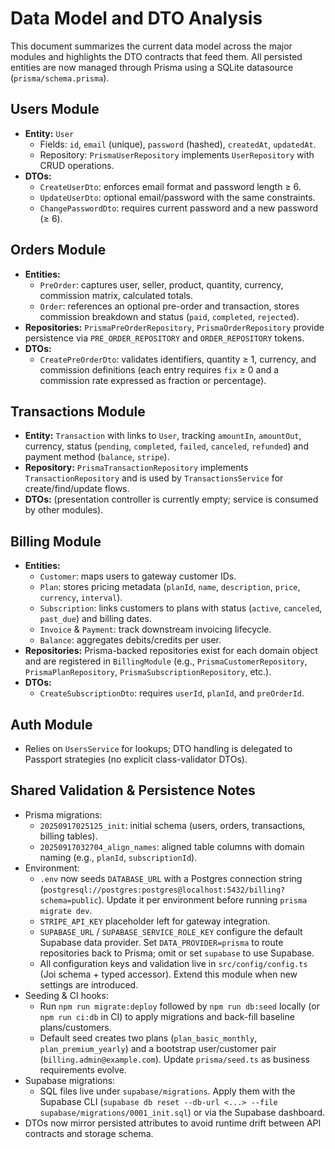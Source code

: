 # Data Model and DTO Analysis

This document summarizes the current data model across the major modules and highlights the DTO contracts that feed them. All persisted entities are now managed through Prisma using a SQLite datasource (`prisma/schema.prisma`).

## Users Module
- **Entity:** `User`
  - Fields: `id`, `email` (unique), `password` (hashed), `createdAt`, `updatedAt`.
  - Repository: `PrismaUserRepository` implements `UserRepository` with CRUD operations.
- **DTOs:**
  - `CreateUserDto`: enforces email format and password length ≥ 6.
  - `UpdateUserDto`: optional email/password with the same constraints.
  - `ChangePasswordDto`: requires current password and a new password (≥ 6).

## Orders Module
- **Entities:**
  - `PreOrder`: captures user, seller, product, quantity, currency, commission matrix, calculated totals.
  - `Order`: references an optional pre-order and transaction, stores commission breakdown and status (`paid`, `completed`, `rejected`).
- **Repositories:** `PrismaPreOrderRepository`, `PrismaOrderRepository` provide persistence via `PRE_ORDER_REPOSITORY` and `ORDER_REPOSITORY` tokens.
- **DTOs:**
  - `CreatePreOrderDto`: validates identifiers, quantity ≥ 1, currency, and commission definitions (each entry requires `fix` ≥ 0 and a commission rate expressed as fraction or percentage).

## Transactions Module
- **Entity:** `Transaction` with links to `User`, tracking `amountIn`, `amountOut`, currency, status (`pending`, `completed`, `failed`, `canceled`, `refunded`) and payment method (`balance`, `stripe`).
- **Repository:** `PrismaTransactionRepository` implements `TransactionRepository` and is used by `TransactionsService` for create/find/update flows.
- **DTOs:** (presentation controller is currently empty; service is consumed by other modules).

## Billing Module
- **Entities:**
  - `Customer`: maps users to gateway customer IDs.
  - `Plan`: stores pricing metadata (`planId`, `name`, `description`, `price`, `currency`, `interval`).
  - `Subscription`: links customers to plans with status (`active`, `canceled`, `past_due`) and billing dates.
  - `Invoice` & `Payment`: track downstream invoicing lifecycle.
  - `Balance`: aggregates debits/credits per user.
- **Repositories:** Prisma-backed repositories exist for each domain object and are registered in `BillingModule` (e.g., `PrismaCustomerRepository`, `PrismaPlanRepository`, `PrismaSubscriptionRepository`, etc.).
- **DTOs:**
  - `CreateSubscriptionDto`: requires `userId`, `planId`, and `preOrderId`.

## Auth Module
- Relies on `UsersService` for lookups; DTO handling is delegated to Passport strategies (no explicit class-validator DTOs).

## Shared Validation & Persistence Notes
- Prisma migrations:
  - `20250917025125_init`: initial schema (users, orders, transactions, billing tables).
  - `20250917032704_align_names`: aligned table columns with domain naming (e.g., `planId`, `subscriptionId`).
- Environment:
  - `.env` now seeds `DATABASE_URL` with a Postgres connection string (`postgresql://postgres:postgres@localhost:5432/billing?schema=public`). Update it per environment before running `prisma migrate dev`.
  - `STRIPE_API_KEY` placeholder left for gateway integration.
  - `SUPABASE_URL` / `SUPABASE_SERVICE_ROLE_KEY` configure the default Supabase data provider. Set `DATA_PROVIDER=prisma` to route repositories back to Prisma; omit or set `supabase` to use Supabase.
  - All configuration keys and validation live in `src/config/config.ts` (Joi schema + typed accessor). Extend this module when new settings are introduced.
- Seeding & CI hooks:
  - Run `npm run migrate:deploy` followed by `npm run db:seed` locally (or `npm run ci:db` in CI) to apply migrations and back-fill baseline plans/customers.
  - Default seed creates two plans (`plan_basic_monthly`, `plan_premium_yearly`) and a bootstrap user/customer pair (`billing.admin@example.com`). Update `prisma/seed.ts` as business requirements evolve.
- Supabase migrations:
  - SQL files live under `supabase/migrations`. Apply them with the Supabase CLI (`supabase db reset --db-url <...> --file supabase/migrations/0001_init.sql`) or via the Supabase dashboard.
- DTOs now mirror persisted attributes to avoid runtime drift between API contracts and storage schema.
